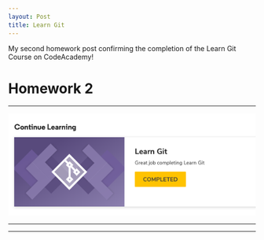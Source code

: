 ```yaml
---
layout: Post
title: Learn Git
---
```


My second homework post confirming the completion of the Learn Git Course on CodeAcademy!
<!-- more -->

# Homework 2

***

![Confirmation](/img/HomeworkGithub1.png)

***


***
